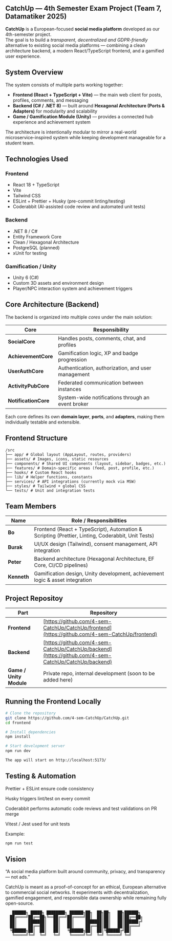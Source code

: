 ## CatchUp — 4th Semester Exam Project (Team 7, Datamatiker 2025)

**CatchUp** is a European-focused **social media platform** developed as our 4th-semester project.  
The goal is to build a *transparent, decentralized and GDPR-friendly* alternative to existing social media platforms — combining a clean architecture backend, a modern React/TypeScript frontend, and a gamified user experience.


## System Overview

The system consists of multiple parts working together:

- **Frontend (React + TypeScript + Vite)** — the main web client for posts, profiles, comments, and messaging  
- **Backend (C# / .NET 8)** — built around **Hexagonal Architecture (Ports & Adapters)** for modularity and scalability  
- **Game / Gamification Module (Unity)** — provides a connected hub experience and achievement system  

The architecture is intentionally modular to mirror a real-world microservice-inspired system while keeping development manageable for a student team.


## Technologies Used

### Frontend  
- React 18 + TypeScript  
- Vite  
- Tailwind CSS 
- ESLint + Prettier + Husky (pre-commit linting/testing)  
- Coderabbit (AI-assisted code review and automated unit tests)  

### Backend  
- .NET 8 / C#  
- Entity Framework Core  
- Clean / Hexagonal Architecture  
- PostgreSQL (planned)  
- xUnit for testing  

### Gamification / Unity  
- Unity 6 (C#)  
- Custom 3D assets and environment design  
- Player/NPC interaction system and achievement triggers  

## Core Architecture (Backend)

The backend is organized into multiple *cores* under the main solution:

| Core | Responsibility |
|------|----------------|
| **SocialCore** | Handles posts, comments, chat, and profiles |
| **AchievementCore** | Gamification logic, XP and badge progression |
| **UserAuthCore** | Authentication, authorization, and user management |
| **ActivityPubCore** | Federated communication between instances |
| **NotificationCore** | System-wide notifications through an event broker |

Each core defines its own **domain layer**, **ports**, and **adapters**, making them individually testable and extensible.



## Frontend Structure
```
/src
├── app/ # Global layout (AppLayout, routes, providers)
├── assets/ # Images, icons, static resources
├── components/ # Shared UI components (layout, sidebar, badges, etc.)
├── features/ # Domain-specific areas (feed, post, profile, etc.)
├── hooks/ # Custom React hooks
├── lib/ # Helper functions, constants
├── services/ # API integrations (currently mock via MSW)
├── styles/ # Tailwind + global CSS
└── tests/ # Unit and integration tests
```

## Team Members

| Name | Role / Responsibilities |
|------|--------------------------|
| **Bo** | Frontend (React + TypeScript), Automation & Scripting (Prettier, Linting, Coderabbit, Unit Tests) |
| **Burak** | UI/UX design (Tailwind), consent management, API integration |
| **Peter** | Backend architecture (Hexagonal Architecture, EF Core, CI/CD pipelines) |
| **Kenneth** | Gamification design, Unity development, achievement logic & asset integration |


## Project Repositoy

| Part | Repository |
|------|-------------|
| **Frontend** | [https://github.com/4-sem-CatchUp/CatchUp/frontend](https://github.com/4-sem-CatchUp/frontend) |
| **Backend** | [https://github.com/4-sem-CatchUp/CatchUp/backend](https://github.com/4-sem-CatchUp/CatchUp/backend) |
| **Game / Unity Module** | Private repo, internal development (soon to be added here) |


## Running the Frontend Locally

```bash
# Clone the repository
git clone https://github.com/4-sem-CatchUp/CatchUp.git
cd frontend

# Install dependencies
npm install

# Start development server
npm run dev

The app will start on http://localhost:5173/
```

## Testing & Automation

Prettier + ESLint ensure code consistency

Husky triggers lint/test on every commit

Coderabbit performs automatic code reviews and test validations on PR merge

Vitest / Jest used for unit tests

Example:

```bash
npm run test
```

## Vision

“A social media platform built around community, privacy, and transparency — not ads.”

CatchUp is meant as a proof-of-concept for an ethical, European alternative to commercial social networks.
It experiments with decentralization, gamified engagement, and responsible data ownership while remaining fully open-source.

```
   ██████╗ █████╗ ████████╗ ██████╗██╗  ██╗██╗   ██╗██████╗ 
  ██╔════╝██╔══██╗╚══██╔══╝██╔════╝██║  ██║██║   ██║██╔══██╗
  ██║     ███████║   ██║   ██║     ███████║██║   ██║██████╔╝
  ██║     ██╔══██║   ██║   ██║     ██╔══██║██║   ██║██╔═══╝ 
  ╚██████╗██║  ██║   ██║   ╚██████╗██║  ██║╚██████╔╝██║     
   ╚═════╝╚═╝  ╚═╝   ╚═╝    ╚═════╝╚═╝  ╚═╝ ╚═════╝ ╚═╝     
```